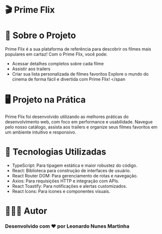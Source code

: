 # 🎬 Prime Flix
# 📝 Sobre o Projeto
<span>Prime Flix é a sua plataforma de referência para descobrir os filmes mais populares em cartaz! Com o Prime Flix, você pode:

- Acessar detalhes completos sobre cada filme
- Assistir aos trailers
- Criar sua lista personalizada de filmes favoritos
Explore o mundo do cinema de forma fácil e divertida com Prime Flix!
</span

# 🖥️ Projeto na Prática
<span>Prime Flix foi desenvolvido utilizando as melhores práticas do desenvolvimento web, com foco em performance e usabilidade. Navegue pelo nosso catálogo, assista aos trailers e organize seus filmes favoritos em um ambiente intuitivo e responsivo.</span>

# 🚀 Tecnologias Utilizadas
- TypeScript: Para tipagem estática e maior robustez do código.
- React: Biblioteca para construção de interfaces de usuário.
- React Router DOM: Para gerenciamento de rotas e navegação.
- Axios: Para requisições HTTP e integração com APIs.
- React Toastify: Para notificações e alertas customizados.
- React Icons: Para ícones e componentes visuais.

# 👨🏻‍💻 Autor

### Desenvolvido com ❤️ por Leonardo Nunes Martinha
